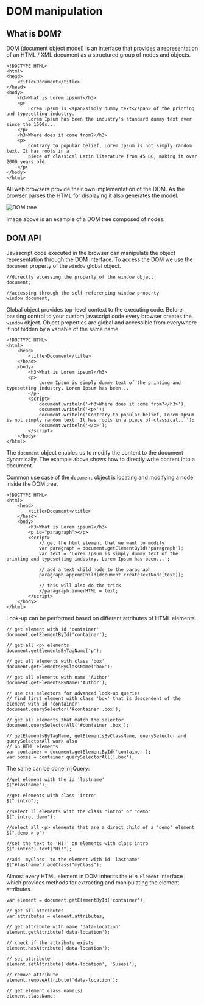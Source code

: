 # DOM manipulation #

## What is DOM? ##

DOM (document object model) is an interface that provides a representation of an HTML / XML document as a structured group of nodes and objects. 

    <!DOCTYPE HTML>
	<html>
	<head>
		<title>Document</title>
	</head>
	<body>
		<h3>What is Lorem ipsum?</h3>
		<p>
			Lorem Ipsum is <span>simply dummy text</span> of the printing and typesetting industry. 
			Lorem Ipsum has been the industry's standard dummy text ever since the 1500s...
		</p>
		<h3>Where does it come from?</h3>
		<p>
			Contrary to popular belief, Lorem Ipsum is not simply random text. It has roots in a 
			piece of classical Latin literature from 45 BC, making it over 2000 years old.
		</p>
	</body>
	</html>


All web browsers provide their own implementation of the DOM. As the browser parses the HTML for displaying it also generates the model.

![DOM tree](/dom_tree.png)

Image above is an example of a DOM tree composed of nodes.

## DOM API ##

Javascript code executed in the browser can manipulate the object representation through the DOM interface. To access the DOM we use the <code>document</code> property of the <code>window</code> global object.

	//directly accessing the property of the window object   
	document;

	//accessing through the self-referencing window property
	window.document;

Global object provides top-level context to the executing code. Before passing control to your custom javascript code every browser creates the <code>window</code> object. Object properties are global and accessible from everywhere if not hidden by a variable of the same name.

	<!DOCTYPE HTML>
	<html>
		<head>
			<title>Document</title>
		</head>
		<body>
			<h3>What is Lorem ipsum?</h3>
			<p>
				Lorem Ipsum is simply dummy text of the printing and typesetting industry. Lorem Ipsum has been...
			</p>
			<script>
				document.writeln('<h3>Where does it come from?</h3>');
				document.writeln('<p>');
				document.writeln('Contrary to popular belief, Lorem Ipsum is not simply random text. It has roots in a piece of classical...');
				document.writeln('</p>');
			</script>
		</body>
	</html>

The <code>document</code> object enables us to modify the content to the document dynamically. The example above shows how to directly write content into a document. 

Common use case of the <code>document</code> object is locating and modifying a node inside the DOM tree.

	<!DOCTYPE HTML>
	<html>
		<head>
			<title>Document</title>
		</head>
		<body>
			<h3>What is Lorem ipsum?</h3>
			<p id="paragraph"></p>
			<script>
				// get the html element that we want to modify
				var paragraph = document.getElementById('paragraph');
				var text = 'Lorem Ipsum is simply dummy text of the printing and typesetting industry. Lorem Ipsum has been...';
				
				// add a text child node to the paragraph
				paragraph.appendChild(document.createTextNode(text));
				
				// this will also do the trick
				//paragraph.innerHTML = text;
			</script>
		</body>
	</html>

Look-up can be performed based on different attributes of HTML elements.

	// get element with id 'container'
	document.getElementById('container');

	// get all <p> elements
	document.getElementsByTagName('p');

	// get all elements with class 'box'
	document.getElementsByClassName('box');

	// get all elements with name 'Author'
	document.getElementsByName('Author');

	// use css selectors for advanced look-up queries
	// find first element with class 'box' that is descendent of the element with id 'container'
	document.querySelector('#container .box');

	// get all elements that match the selector 
	document.querySelectorAll('#container .box');

	// getElementsByTagName, getElementsByClassName, querySelector and querySelectorAll work also
	// on HTML elements
	var container = document.getElementById('container');
	var boxes = container.querySelectorAll('.box'); 

The same can be done in jQuery: 

    //get element with the id 'lastname'
    $("#lastname");
    
    //get elements with class 'intro'
    $(".intro");
    
    //select ll elements with the class "intro" or "demo"
    $(".intro,.demo");
    
    //select all <p> elements that are a direct child of a 'demo' element
    $(".demo > p")

    //set the text to 'Hi!' on elements with class intro
    $(".intro").text("Hi!");

    //add 'myClass' to the element with id 'lastname'
    $("#lastname").addClass("myClass");


Almost every HTML element in DOM inherits the <code>HTMLElement</code> interface which provides methods for extracting and manipulating the element attributes. 

	var element = document.getElementById('container');

	// get all attributes
	var attributes = element.attributes;
 	
	// get attribute with name 'data-location'
	element.getAttribute('data-location');

	// check if the attribute exists
	element.hasAttribute('data-location');

	// set attribute
	element.setAttribute('data-location', 'Susesi');

	// remove attribute
	element.removeAttribute('data-location');

	// get element class name(s)
	element.className;

